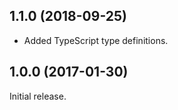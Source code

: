 ## 1.1.0 (2018-09-25)

* Added TypeScript type definitions.

## 1.0.0 (2017-01-30)

Initial release.
